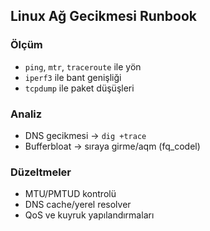 ## Linux Ağ Gecikmesi Runbook

### Ölçüm
- `ping`, `mtr`, `traceroute` ile yön
- `iperf3` ile bant genişliği
- `tcpdump` ile paket düşüşleri

### Analiz
- DNS gecikmesi → `dig +trace`
- Bufferbloat → sıraya girme/aqm (fq_codel)

### Düzeltmeler
- MTU/PMTUD kontrolü
- DNS cache/yerel resolver
- QoS ve kuyruk yapılandırmaları


